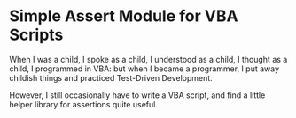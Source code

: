 # Simple Assert Module for VBA Scripts
When I was a child, I spoke as a child, I understood as a child, I thought as a child, I programmed in VBA: but when I became a programmer, I put away childish things and practiced Test-Driven Development.

However, I still occasionally have to write a VBA script, and find a little helper library for assertions quite useful.

